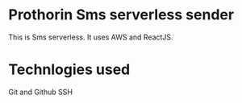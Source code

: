 # Prothorin Sms serverless sender

This is Sms serverless. It uses AWS and ReactJS.

# Technlogies used

Git and Github
SSH
